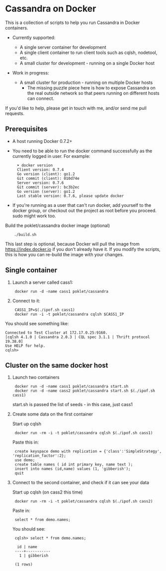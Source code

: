 Cassandra on Docker
===================

This is a collection of scripts to help you run Cassandra in Docker containers.

- Currently supported:
	- A single server container for development
	- A single client container to run client tools such as cqlsh, nodetool, etc.
	- A small cluster for development - running on a single Docker host

- Work in progress:
	- A small cluster for production - running on multiple Docker hosts
		- The missing puzzle piece here is how to expose Cassandra on the real outside network so that peers running on different hosts can connect.

If you'd like to help, please get in touch with me, and/or send me pull requests.

Prerequisites
-------------

- A host running Docker 0.7.2+
- You need to be able to run the docker command successfully as the currently logged in user. For example:

		➤ docker version
		Client version: 0.7.4
		Go version (client): go1.2
		Git commit (client): 010d74e
		Server version: 0.7.6
		Git commit (server): bc3b2ec
		Go version (server): go1.2
		Last stable version: 0.7.6, please update docker

- If you're running as a user that can't run docker, add yourself to the docker group, or checkout out the project as root before you proceed. sudo might work too.

Build the poklet/cassandra docker image (optional)

		./build.sh

This last step is optional, because Docker will pull the image from https://index.docker.io if you don't already have it. If you modify the scripts, this is how you can re-build the image with your changes.


Single container
----------------

1. Launch a server called cass1:

		docker run -d -name cass1 poklet/cassandra

2. Connect to it:

		CASS1_IP=$(./ipof.sh cass1)
		docker run -i -t poklet/cassandra cqlsh $CASS1_IP
	

You should see something like:

	Connected to Test Cluster at 172.17.0.25:9160.
	[cqlsh 4.1.0 | Cassandra 2.0.3 | CQL spec 3.1.1 | Thrift protocol 19.38.0]
	Use HELP for help.
	cqlsh> 



Cluster on the same docker host
-------------------------------

1. Launch two containers

		docker run -d -name cass1 poklet/cassandra start.sh
		docker run -d -name cass2 poklet/cassandra start.sh $(./ipof.sh cass1)

	start.sh is passed the list of seeds - in this case, just cass1

2. Create some data on the first container

	Start up cqlsh

		docker run -rm -i -t poklet/cassandra cqlsh $(./ipof.sh cass1)

	Paste this in:

		create keyspace demo with replication = {'class':'SimpleStrategy', 'replication_factor':2};
		use demo;
		create table names ( id int primary key, name text );
		insert into names (id,name) values (1, 'gibberish');
		quit

3. Connect to the second container, and check if it can see your data

	Start up cqlsh (on cass2 this time)

		docker run -rm -i -t poklet/cassandra cqlsh $(./ipof.sh cass2)

	Paste in:

		select * from demo.names;

	You should see:

		cqlsh> select * from demo.names;

		 id | name
		----+-----------
		  1 | gibberish

		(1 rows)
